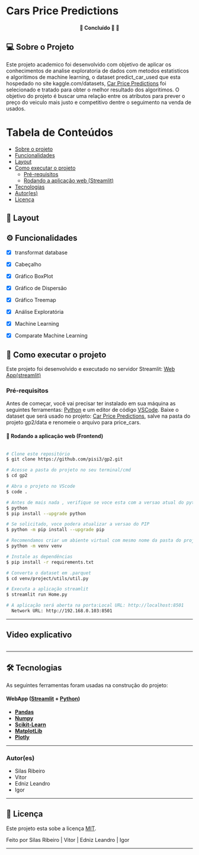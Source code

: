 # Cars Price Predictions

<h4 align="center">
	🚧   Concluído 🚀 🚧
</h4>

## 💻 Sobre o Projeto

Este projeto academico foi desenvolvido com objetivo de aplicar os conhecimentos de analise exploratoria de dados com metodos estatisticos e algoritimos de machine learning, o dataset predict_car_used que esta hospedado no site kaggle.com/datasets, [Car Price Predictions]( https://www.kaggle.com/datasets/harikrishnareddyb/used-car-price-predictions) foi selecionado e tratado para obter o melhor resultado dos algoritimos. O objetivo do projeto é buscar uma relação entre os atributos para prever o preço do veiculo mais justo e competitivo dentre o seguimento na venda de usados.

Tabela de Conteúdos
=================
<!--ts-->
  * [Sobre o projeto](#-sobre-o-projeto)
  * [Funcionalidades](#-funcionalidades)
  * [Layout](#-layout)
  * [Como executar o projeto](#-como-executar-o-projeto)
    * [Pré-requisitos](#pré-requisitos)
    * [Rodando a aplicação web (Streamlit)](#user-content--rodando-a-aplicação-web-frontend)
  * [Tecnologias](#-tecnologias)
  * [Autor(es)](#-autor(es))
  * [Licença](#user-content--licença)
<!--te-->





## 🎨 Layout

## ⚙️ Funcionalidades

- [x] transformat database
- [x] Cabeçalho
- [x] Gráfico BoxPlot
- [x] Gráfico de Dispersão
- [x] Gráfico Treemap
- [x] Análise Exploratória
- [x] Machine Learning
- [x] Comparate Machine Learning



## 🚀 Como executar o projeto

Este projeto foi desenvolvido e executado no servidor Streamlit:  [Web App(streamlit)](https://streamlit.io)



### Pré-requisitos

Antes de começar, você vai precisar ter instalado em sua máquina as seguintes ferramentas:
[Python](https://www.python.org/downloads/) e um editor de código [VSCode](https://code.visualstudio.com/).
Baixe o dataset que será usado no projeto: [Car Price Predictions]( https://www.kaggle.com/datasets/harikrishnareddyb/used-car-price-predictions), salve na pasta do projeto gp2/data e renomeie o arquivo para price_cars.



#### 🧭 Rodando a aplicação web (Frontend)

```bash

# Clone este repositório
$ git clone https://github.com/pisi3/gp2.git

# Acesse a pasta do projeto no seu terminal/cmd
$ cd gp2

# Abra o projeto no VScode
$ code .

# Antes de mais nada , verifique se voce esta com a versao atual do python instalada em sua maquina , se desejar force atualização
$ python
$ pip install --upgrade python

# Se solicitado, voce podera atualizar a versao do PIP
$ python -m pip install --upgrade pip

# Recomendamos criar um abiente virtual com mesmo nome da pasta do projeto.
$ python -m venv venv

# Instale as dependências
$ pip install -r requirements.txt

# Converta o dataset em .parquet
$ cd venv/project/utils/util.py

# Executa a aplicação streamlit
$ streamlit run Home.py

# A aplicação será aberta na porta:Local URL: http://localhost:8501
  Network URL: http://192.168.0.103:8501


```
---
## Video explicativo

<p align = "center">
<img width="600" height=auto src=" ">
</p>

---
## 🛠 Tecnologias

As seguintes ferramentas foram usadas na construção do projeto:

#### **WebApp**  ([Streamlit](https://streamlit.io)  +  [Python](https://www.python.org))

-   **[Pandas](https://pandas.pydata.org)**
-   **[Numpy](https://numpy.org)**
-   **[Scikit-Learn](https://scikit-learn.org/stable/)**
-   **[MatplotLib](https://matplotlib.org)**
-   **[Plotly](https://plotly.com)**

---

### Autor(es)

* Silas Ribeiro
* Vitor
* Edniz Leandro
* Igor

---

## 📝 Licença

Este projeto esta sobe a licença [MIT](./LICENSE).

Feito por  Silas Ribeiro | Vitor | Edniz Leandro | Igor

---
